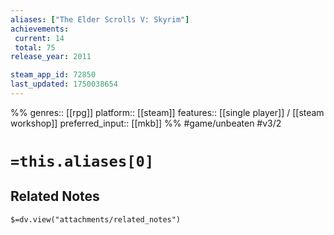 ```yaml
---
aliases: ["The Elder Scrolls V: Skyrim"]
achievements:
 current: 14
 total: 75
release_year: 2011

steam_app_id: 72850
last_updated: 1750038654
---
```

%%
genres:: [[rpg]]
platform:: [[steam]]
features:: [[single player]] / [[steam workshop]]
preferred_input:: [[mkb]]
%%
#game/unbeaten
#v3/2

# `=this.aliases[0]`
## Related Notes
`$=dv.view("attachments/related_notes")`